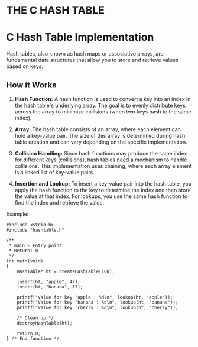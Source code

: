 # THE C HASH TABLE

# C Hash Table Implementation

Hash tables, also known as hash maps or associative arrays, are fundamental data structures that allow you to store and retrieve values based on keys.

## How it Works


1. **Hash Function:** A hash function is used to convert a key into an index in the hash table's underlying array.
The goal is to evenly distribute keys across the array to minimize collisions (when two keys hash to the same index).


2. **Array:** The hash table consists of an array, where each element can hold a key-value pair. The size of this array is determined during hash table creation and can vary depending on the specific implementation.


3. **Collision Handling:** Since hash functions may produce the same index for different keys (collisions), hash tables need a mechanism to handle collisions. This implementation uses chaining, where each array element is a linked list of key-value pairs.


4. **Insertion and Lookup:** To insert a key-value pair into the hash table, you apply the hash function to the key to determine the index and then store the value at that index. For lookups, you use the same hash function to find the index and retrieve the value.


Example:

```
#include <stdio.h>
#include "hashtable.h"

/**
 * main - Entry point
 * Return: 0
 */
int main(void)
{
	HashTable* ht = createHashTable(100);

	insert(ht, "apple", 42);
	insert(ht, "banana", 17);

	printf("Value for key 'apple': %d\n", lookup(ht, "apple"));
	printf("Value for key 'banana': %d\n", lookup(ht, "banana"));
	printf("Value for key 'cherry': %d\n", lookup(ht, "cherry"));

	/* Clean up */
	destroyHashTable(ht);

	return 0;
} /* End function */
